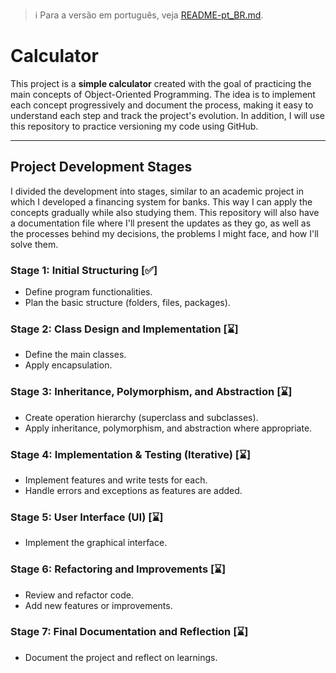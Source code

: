 > :information_source: Para a versão em português, veja [README-pt_BR.md](README-pt_BR.md).

# Calculator

This project is a **simple calculator** created with the goal of practicing the main concepts of Object-Oriented Programming. The idea is to implement each concept progressively and document the process, making it easy to understand each step and track the project's evolution. In addition, I will use this repository to practice versioning my code using GitHub.

---

## Project Development Stages

I divided the development into stages, similar to an academic project in which I developed a financing system for banks. This way I can apply the concepts gradually while also studying them. This repository will also have a documentation file where I'll present the updates as they go, as well as the processes behind my decisions, the problems I might face, and how I'll solve them.

### Stage 1: Initial Structuring [✅]
- Define program functionalities. 
- Plan the basic structure (folders, files, packages). 

### Stage 2: Class Design and Implementation [⌛]
- Define the main classes. 
- Apply encapsulation.

### Stage 3: Inheritance, Polymorphism, and Abstraction [⌛]
- Create operation hierarchy (superclass and subclasses).
- Apply inheritance, polymorphism, and abstraction where appropriate.

### Stage 4: Implementation & Testing (Iterative) [⌛]
- Implement features and write tests for each.
- Handle errors and exceptions as features are added.

### Stage 5: User Interface (UI) [⌛]
- Implement the graphical interface.

### Stage 6: Refactoring and Improvements [⌛]
- Review and refactor code.
- Add new features or improvements.

### Stage 7: Final Documentation and Reflection [⌛]
- Document the project and reflect on learnings.
